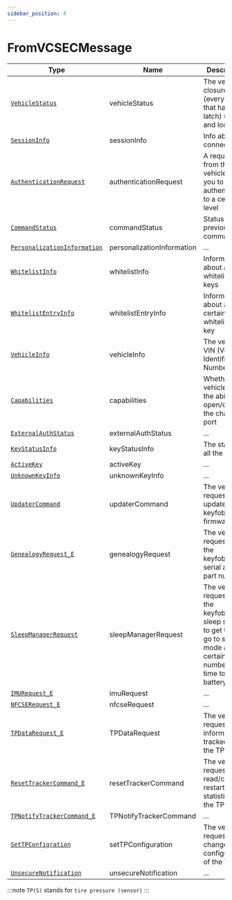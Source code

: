 ```yaml
---
sidebar_position: 4
---
```

# FromVCSECMessage

Type|Name|Description|Repeated?
-|-|-|-
[`VehicleStatus`](other/vehstatus)|vehicleStatus|The vehicle's closure (everything that has a latch) states and lock state|no
[`SessionInfo`](other/sessioninfo)|sessionInfo|Info about the connection|no
[`AuthenticationRequest`](other/authrequest)|authenticationRequest|A request from the vehicle for you to authenticate to a certain level|no
[`CommandStatus`](other/cmdstatus)|commandStatus|Status of the previous command|no
[`PersonalizationInformation`](other/personinfo)|personalizationInformation|...|no
[`WhitelistInfo`](other/wlinfo)|whitelistInfo|Information about all whitelisted keys|no
[`WhitelistEntryInfo`](other/wlentryinfo)|whitelistEntryInfo|Information about a certain whitelisted key|no
[`VehicleInfo`](other/vehinfo)|vehicleInfo|The vehicle's VIN (Vehicle Identification Number)|no
[`Capabilities`](other/capabilities)|capabilities|Whether the vehicle has the ability to open/close the charge port|no
[`ExternalAuthStatus`](other/extauthstatus)|externalAuthStatus|...|no
[`KeyStatusInfo`](other/kstatusinfo)|keyStatusInfo|The status of all the keys|no
[`ActiveKey`](other/activek)|activeKey|...|no
[`UnknownKeyInfo`](other/unknkinfo)|unknownKeyInfo|...|no
[`UpdaterCommand`](other/updatercmd)|updaterCommand|The vehicle's request to update the keyfob's/TPS' firmware|no
[`GenealogyRequest_E`](enums/genreq_e)|genealogyRequest|The vehicle's request to get the keyfob's/TPS' serial and part number|no
[`SleepManagerRequest`](other/sleepmanreq)|sleepManagerRequest|The vehicle's request to get the keyfob's/TPS' sleep stats or to get them to go to sleep mode after a certain number of time to save battery|no
[`IMURequest_E`](enums/imustate_e)|imuRequest|...|no
[`NFCSERequest_E`](enums/nfcsereq_e)|nfcseRequest|...|no
[`TPDataRequest_E`](enums/tpdatareq)|TPDataRequest|The vehicle's request to get information tracked by the TPS|no
[`ResetTrackerCommand_E`](enums/rsttrckrcmd_e)|resetTrackerCommand|The vehicle's request to read/clear the restart statistics on the TPS|no
[`TPNotifyTrackerCommand_E`](enums/tpnotiftrckrcmd_e)|TPNotifyTrackerCommand|...|no
[`SetTPConfigration`](other/settpconfig)|setTPConfiguration|The vehicle's request to change the configuration of the TPS|no
[`UnsecureNotification`](other/unsecnotif)|unsecureNotification|...|no

:::note
`TP(S)` stands for `tire pressure (sensor)`
:::